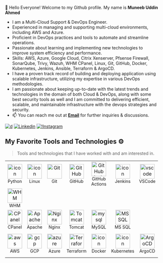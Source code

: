 👋 Hello Everyone! Welcome to my Github profile. My name is **Muneeb Uddin Ahmed**
-  I am a Multi-Cloud Support & DevOps Engineer.
-  Experienced in managing and supporting multi-cloud environments, including AWS and Azure.
-  Proficient in DevOps practices and tools to automate and streamline operations.
-  Passionate about learning and implementing new technologies to improve system efficiency and performance.
- Skills: AWS, Azure, Google Cloud, Citrix Xenserver, Pfsense Firewall, SonarQube, Trivy, Wazuh, WHM CPanel, Linux, Git, GitHub, Docker, Kubernetes, Jenkins, Ansible, Terraform & ArgoCD.
- I have a proven track record of building and deploying application using scalable infrastructure, utilizing my expertise in various DevOps methodologies.
- I am passionate about keeping up-to-date with the latest trends and technologies in the domain of both Cloud & DevOps, along with some best security tools as well and I am committed to delivering efficient, scalable, and maintainable infrastructure with the devops strategies and security.
- 📫 You can reach me out at <b><a href="mailto:muneebuddinahmed97@gmail.com">Email</a></b> for further inquiries & discussions.
<div align="justify">

[![d](https://img.shields.io/badge/Portfolio-12100E.svg?style=for-the-badge&logo=D&logoColor=white)](https://muneebuddinahmed97.github.io/muneeb-portfolio/)
[![Linkedin](https://img.shields.io/badge/LINKEDIN-%231DA1F2.svg?style=for-the-badge&logo=Linkedin&logoColor=white)](https://www.linkedin.com/in/muneebuddinahmed97/)
[![!Instagram](https://img.shields.io/badge/INSTAGRAM-%23ff69b4.svg?style=for-the-badge&logo=Instagram&logoColor=white)](https://www.instagram.com/muneeb_ahmed97/)


## My Favorite Tools and Technologies ⚙️ 

> Tools and technologies that I have worked with and am interested in.
<table>
  
  <tr>
    <td align="center" width="96">
      <a href="#macropower-tech">
        <img src="https://techstack-generator.vercel.app/python-icon.svg" alt="icon" width="48" height="48" />
      </a>
      <br><span style="font-size: 14px;">Python</span>
    </td>
    <td align="center" width="96">
        <img src="https://skillicons.dev/icons?i=linux" alt="icon" width="48" height="48" />
      <br><span style="font-size: 14px;">Linux</span>
    </td>
    <td align="center" width="96"> 
        <img src="https://user-images.githubusercontent.com/25181517/192108372-f71d70ac-7ae6-4c0d-8395-51d8870c2ef0.png" width="48" height="48" alt="Git" />
      <br><span style="font-size: 14px;">Git</span>
    </td>
    <td align="center" width="96">
        <img src="https://camo.githubusercontent.com/19cf1f6246a55a20a2fc585c1517827a55ab59b18a5306974f54a5b6f4e35fc9/68747470733a2f2f74656368737461636b2d67656e657261746f722e76657263656c2e6170702f6769746875622d69636f6e2e737667" width="48" height="48" alt="GitHub" />
      <br><span style="font-size: 14px;">GitHub</span>
    </td>
        <td align="center" width="96">
        <img src="https://skillicons.dev/icons?i=githubactions" width="48" height="48" alt="GitHub Actions" />
      <br><span style="font-size: 14px;">GitHub Actions</span>
    </td>
    <td align="center" width="96">
        <img src="https://skillicons.dev/icons?i=jenkins" alt="icon" width="48" height="48" />
      <br><span style="font-size: 14px;">Jenkins</span>
    </td>
        <td align="center" width="96">
        <img src="https://skillicons.dev/icons?i=vscode" width="48" height="48" alt="vscode" />
      <br><span style="font-size: 14px;">VSCode</span>
    </td>
  </tr>
  <tr>
        <td align="center" width="96">
        <img src="https://cpanel.net/wp-content/themes/cPbase/assets/img/logos/WHM_orange.svg" width="48" height="48" alt="WHM" />
      <br><span style="font-size: 14px;">WHM</span>
    </td>
    </tr>
  <tr>
    <td align="center" width="96">
        <img src="https://www.svgrepo.com/show/353612/cpanel.svg" width="48" height="48" alt="CPanel" />
      <br><span style="font-size: 14px;">CPanel</span>
    </td>
        <td align="center" width="96">
        <img src="https://www.logo.wine/a/logo/Apache_HTTP_Server/Apache_HTTP_Server-Logo.wine.svg" width="48" height="48" alt="Apache" />
      <br><span style="font-size: 14px;">Apache</span>
    </td>
    <td align="center" width="96">
        <img src="https://cdn.iconscout.com/icon/free/png-256/free-nginx-3521604-2945048.png?f=webp" width="48" height="48" alt="Nginx" />
      <br><span style="font-size: 14px;">Nginx</span>
    </td>
    <td align="center" width="96">
        <img src="https://www.logo.wine/a/logo/Apache_Tomcat/Apache_Tomcat-Logo.wine.svg" width="48" height="48" alt="Tomcat" />
      <br><span style="font-size: 14px;">Tomcat</span>
    </td>
    <td align="center" width="96">
        <img src="https://skillicons.dev/icons?i=mysql" width="48" height="48" alt="mysql" />
      <br><span style="font-size: 14px;">MySQL</span>
    </td>
        <td align="center" width="96">
        <img src="https://encrypted-tbn0.gstatic.com/images?q=tbn:ANd9GcSYVYJ4XL53FWe9quGVb_cFryEo8J3m2OeYdQ&s" width="48" height="48" alt="MS SQL" />
      <br><span style="font-size: 14px;">MS SQL</span>
    </td>
  </tr>
  
  <tr>
    <td align="center" width="96">
        <img src="https://skillicons.dev/icons?i=aws" width="48" height="48" alt="aws" />
      <br><span style="font-size: 14px;">AWS</span>
    </td>
    <td align="center" width="96">
        <img src="https://skillicons.dev/icons?i=gcp" width="48" height="48" alt="gcp" />
      <br><span style="font-size: 14px;">GCP</span>
    </td>
    <td align="center" width="96">
        <img src="https://skillicons.dev/icons?i=azure" width="48" height="48" alt="azure" />
      <br><span style="font-size: 14px;"> Azure</span>
    </td>
    <td align="center" width="96">
        <img src="https://skillicons.dev/icons?i=terraform" width="48" height="48" alt="Terraform" />
      <br><span style="font-size: 14px;">Terraform</span>
    </td>
        <td align="center" width="96">
        <img src="https://techstack-generator.vercel.app/docker-icon.svg" alt="icon" width="48" height="48" />
      <br><span style="font-size: 14px;">Docker</span>
    </td>
    <td align="center" width="96">
        <img src="https://techstack-generator.vercel.app/kubernetes-icon.svg" alt="icon" width="48" height="48" />
      <br><span style="font-size: 14px;">Kubernetes</span>
    </td>
       <td align="center" width="96">
        <img src="https://icons-for-free.com/iff/png/512/argocd-1331550886883580947.png" width="48" height="48" alt="ArgoCD" />
      <br><span style="font-size: 14px;">ArgoCD</span>
    </td>
    <td align="center" width="96">
        <img src="https://upload.wikimedia.org/wikipedia/commons/2/24/Ansible_logo.svg" width="48" height="48" alt="Ansible" />
      <br><span style="font-size: 14px;">Ansible</span>
    </td>
        <td align="center" width="96">
        <img src="https://cdn.worldvectorlogo.com/logos/sonarqube.svg" width="48" height="48" alt="SonarQube" />
      <br><span style="font-size: 14px;">SonarQube</span>
    </td>
        <td align="center" width="96">
        <img src="https://k21academy.com/wp-content/uploads/2021/04/trivy-logo-shape.png" width="48" height="48" alt="Trivy" />
      <br><span style="font-size: 14px;">Trivy</span>
    </td>
        <td align="center" width="96">
        <img src="https://encrypted-tbn0.gstatic.com/images?q=tbn:ANd9GcR-LRmXo6Pa1TWoekkSLZPnXGYJC6vTWhq1-Q&s" width="48" height="48" alt="PfSense Firewall" />
      <br><span style="font-size: 14px;">PfSense Firewall</span>
    </td>
        <td align="center" width="96">
        <img src="https://cdn.worldvectorlogo.com/logos/citrix.svg" width="48" height="48" alt="Citrix Xenserver" />
      <br><span style="font-size: 14px;">Citrix Xenserver</span>
    </td>
<td align="center"  width="96">
        <img src="https://skillicons.dev/icons?i=html" width="48" height="48" alt="HTML" />
      <br><span style="font-size: 14px;">HTML</span>
    </td>
    <td align="center" width="96">
        <img src="https://skillicons.dev/icons?i=css" width="48" height="48" alt="CSS" />
      <br><span style="font-size: 14px;">CSS</span>
    </td>
  </tr>  
</table>



